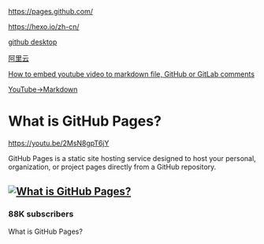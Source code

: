 <https://pages.github.com/>

<https://hexo.io/zh-cn/>

[github desktop](https://desktop.github.com)

[阿里云](https://home.console.aliyun.com/)

[How to embed youtube video to markdown file, GitHub or GitLab comments](http://sviridovserg.com/2017/05/22/embed-youtube-to-markdown/#)

[YouTube->Markdown](http://embedyoutube.org)

# What is GitHub Pages?

https://youtu.be/2MsN8gpT6jY

GitHub Pages is a static site hosting service designed to host your personal, organization, or project pages directly from a GitHub repository.

## [![What is GitHub Pages?](http://img.youtube.com/vi/2MsN8gpT6jY/0.jpg)](http://www.youtube.com/watch?v=2MsN8gpT6jY "What is GitHub Pages?")



### 88K subscribers

What is GitHub Pages?